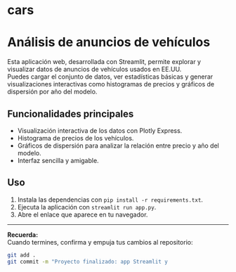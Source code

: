 # cars
# Análisis de anuncios de vehículos

Esta aplicación web, desarrollada con Streamlit, permite explorar y visualizar datos de anuncios de vehículos usados en EE.UU.  
Puedes cargar el conjunto de datos, ver estadísticas básicas y generar visualizaciones interactivas como histogramas de precios y gráficos de dispersión por año del modelo.

## Funcionalidades principales

- Visualización interactiva de los datos con Plotly Express.
- Histograma de precios de los vehículos.
- Gráficos de dispersión para analizar la relación entre precio y año del modelo.
- Interfaz sencilla y amigable.

## Uso

1. Instala las dependencias con `pip install -r requirements.txt`.
2. Ejecuta la aplicación con `streamlit run app.py`.
3. Abre el enlace que aparece en tu navegador.

---

**Recuerda:**  
Cuando termines, confirma y empuja tus cambios al repositorio:

```bash
git add .
git commit -m "Proyecto finalizado: app Streamlit y